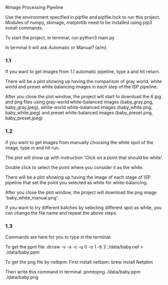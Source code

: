 #Image Processing Pipeline

Use the environment specified in pipfile and pipfile.lock to run this project.
Modules of numpy, skimage, matplotlib need to be installed using pip3 install commands. 

To start the project, in terminal, run
 python3 main.py

In terminal it will ask Automatic or Manual? (a/m)

### 1.1 
If you want to get images from 1.1 automatic pipeline, type a and hit return. 

There will be a plot showing up having the comparison of gray world, white world and preset white balancing images in each step of the ISP pipeline.

After you close the plot window, the project will start to download the 6 jpg and png files using gray-world white-balanced images (baby_gray.png, baby_gray.jpeg), white-world white-balanced images (baby_white.png, baby_white.jpeg) and preset white-balanced images (baby_preset.png, baby_preset.jpeg)


### 1.2
If you want to get images from manually choosing the white spot of the image, type m and hit run.

The plot will show up with instruction 'Click on a point that should be white'.

Double click to select the point where you consider it as the white. 

There will be a plot showing up having the image of each stage of ISP pipeline that set the point you selected as white for white-balancing. 

After you close the plot window, the project will download the png image 'baby_white_manual.png'. 

If you want to try different batches by selecting different spot as white, you can change the file name and repeat the above steps. 

### 1.3 
Commands are here for you to type in the terminal: 

To get the ppm file: 
dcraw -v -a -c -q 0 -o 1 -b 2 ./data/baby.nef > ./data/baby.ppm

To get the png file by netbpm:
First install netbpm:
brew install Netpbm

Then write this command in terminal:
pnmtopng ./data/baby.ppm ./data/baby.png


